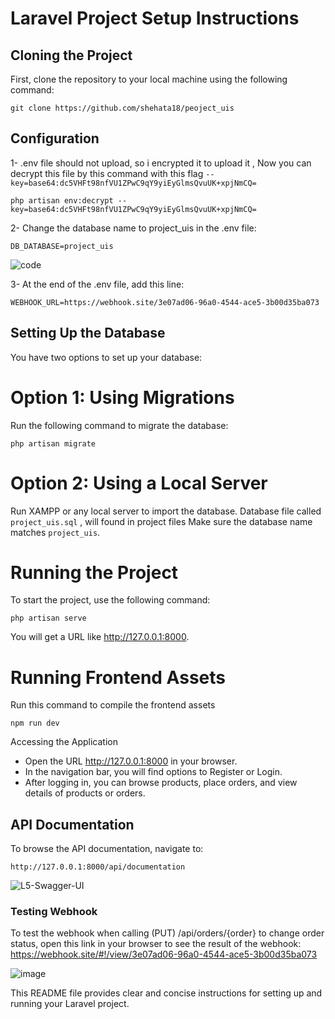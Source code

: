 # Laravel Project Setup Instructions

## Cloning the Project
First, clone the repository to your local machine using the following command:
````
git clone https://github.com/shehata18/peoject_uis
````

## Configuration
1- .env file should not upload, so i encrypted it to upload it , Now you can decrypt this file by this command
with this flag ```--key=base64:dc5VHFt98nfVU1ZPwC9qY9yiEyGlmsQvuUK+xpjNmCQ= ```
```
php artisan env:decrypt --key=base64:dc5VHFt98nfVU1ZPwC9qY9yiEyGlmsQvuUK+xpjNmCQ=
```

2- Change the database name to project_uis in the .env file:
```
DB_DATABASE=project_uis
```
![code](https://github.com/user-attachments/assets/85ba19bd-e9ed-4f7d-b65b-00ced709ee21)


3- At the end of the .env file, add this line:
```
WEBHOOK_URL=https://webhook.site/3e07ad06-96a0-4544-ace5-3b00d35ba073
```
## Setting Up the Database
You have two options to set up your database:
# Option 1: Using Migrations
Run the following command to migrate the database:
```
php artisan migrate
```
# Option 2: Using a Local Server
Run XAMPP or any local server to import the database. 
Database file called `project_uis.sql` , will found in project files
Make sure the database name matches `project_uis`.

# Running the Project
To start the project, use the following command:
```
php artisan serve
```
You will get a URL like http://127.0.0.1:8000.

# Running Frontend Assets
Run this command to compile the frontend assets
```
npm run dev
```

Accessing the Application
* Open the URL http://127.0.0.1:8000 in your browser.
* In the navigation bar, you will find options to Register or Login.
* After logging in, you can browse products, place orders, and view details of products or orders.

## API Documentation
To browse the API documentation, navigate to:
````
http://127.0.0.1:8000/api/documentation
````

![L5-Swagger-UI](https://github.com/user-attachments/assets/c0073f1e-70cf-4597-a9cb-d13b9c3dbaf4)


### Testing Webhook
To test the webhook when calling (PUT) /api/orders/{order} to change order status, 
open this link in your browser to see the result of the webhook:
https://webhook.site/#!/view/3e07ad06-96a0-4544-ace5-3b00d35ba073

![image](https://github.com/user-attachments/assets/2b02532d-da57-4567-9ac6-96ef5fd5ec68)



This README file provides clear and concise instructions for setting up and running your Laravel project.
